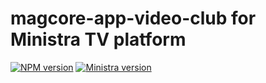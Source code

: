 # magcore-app-video-club for Ministra TV platform

[![NPM version](https://img.shields.io/npm/v/magcore-app-video-club.svg?style=flat-square)](https://www.npmjs.com/package/magcore-app-video-club)
[![Ministra version](https://img.shields.io/badge/Ministra-5.6.0-%23532560.svg?style=flat-square)](https://ministra.com)
